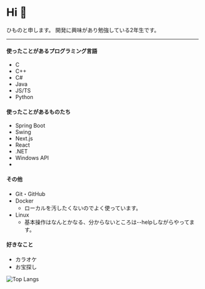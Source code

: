 # Hi 👋

ひものと申します。
開発に興味があり勉強している2年生です。

---

#### 使ったことがあるプログラミング言語  

- C
- C++
- C#
- Java
- JS/TS
- Python

#### 使ったことがあるものたち
- Spring Boot
- Swing
- Next.js
- React
- .NET
- Windows API
- 
  

#### その他

- Git・GitHub
- Docker
  - ローカルを汚したくないのでよく使っています。
- Linux
  - 基本操作はなんとかなる、分からないところは--helpしながらやってます。


#### 好きなこと
- カラオケ
- お宝探し

![Top Langs](https://github-readme-stats.vercel.app/api/top-langs/?username=himoooooono&layout=compact)

